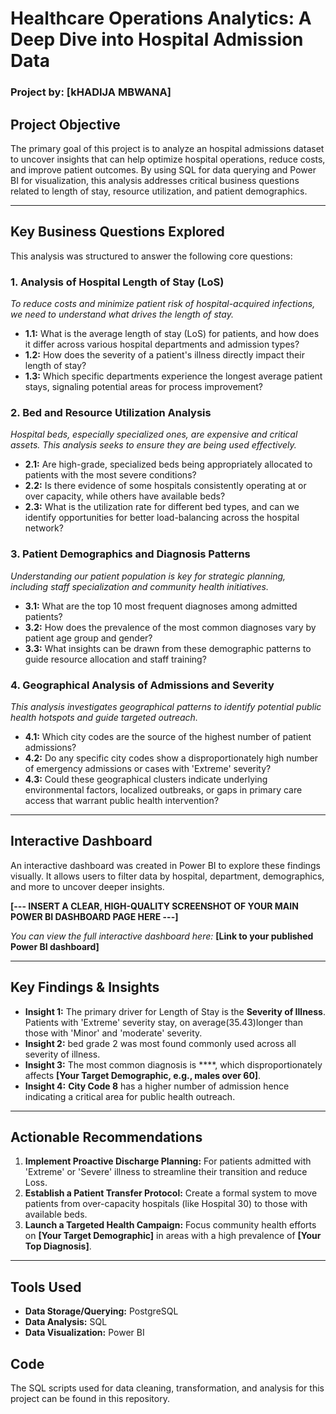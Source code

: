 # Healthcare Operations Analytics: A Deep Dive into Hospital Admission Data
### Project by: [kHADIJA MBWANA]

## Project Objective
The primary goal of this project is to analyze an hospital admissions dataset to uncover insights that can help optimize hospital operations, reduce costs, and improve patient outcomes. By using SQL for data querying and Power BI for visualization, this analysis addresses critical business questions related to length of stay, resource utilization, and patient demographics.

---

## Key Business Questions Explored

This analysis was structured to answer the following core questions:

### 1. Analysis of Hospital Length of Stay (LoS)
*To reduce costs and minimize patient risk of hospital-acquired infections, we need to understand what drives the length of stay.*
*   **1.1:** What is the average length of stay (LoS) for patients, and how does it differ across various hospital departments and admission types?
*   **1.2:** How does the severity of a patient's illness directly impact their length of stay?
*   **1.3:** Which specific departments experience the longest average patient stays, signaling potential areas for process improvement?

### 2. Bed and Resource Utilization Analysis
*Hospital beds, especially specialized ones, are expensive and critical assets. This analysis seeks to ensure they are being used effectively.*
*   **2.1:** Are high-grade, specialized beds being appropriately allocated to patients with the most severe conditions?
*   **2.2:** Is there evidence of some hospitals consistently operating at or over capacity, while others have available beds?
*   **2.3:** What is the utilization rate for different bed types, and can we identify opportunities for better load-balancing across the hospital network?

### 3. Patient Demographics and Diagnosis Patterns
*Understanding our patient population is key for strategic planning, including staff specialization and community health initiatives.*
*   **3.1:** What are the top 10 most frequent diagnoses among admitted patients?
*   **3.2:** How does the prevalence of the most common diagnoses vary by patient age group and gender?
*   **3.3:** What insights can be drawn from these demographic patterns to guide resource allocation and staff training?

### 4. Geographical Analysis of Admissions and Severity
*This analysis investigates geographical patterns to identify potential public health hotspots and guide targeted outreach.*
*   **4.1:** Which city codes are the source of the highest number of patient admissions?
*   **4.2:** Do any specific city codes show a disproportionately high number of emergency admissions or cases with 'Extreme' severity?
*   **4.3:** Could these geographical clusters indicate underlying environmental factors, localized outbreaks, or gaps in primary care access that warrant public health intervention?

---

## Interactive Dashboard

An interactive dashboard was created in Power BI to explore these findings visually. It allows users to filter data by hospital, department, demographics, and more to uncover deeper insights.

**[--- INSERT A CLEAR, HIGH-QUALITY SCREENSHOT OF YOUR MAIN POWER BI DASHBOARD PAGE HERE ---]**

*You can view the full interactive dashboard here:*
**[Link to your published Power BI dashboard]**

---

## Key Findings & Insights

*   **Insight 1:** The primary driver for Length of Stay is the **Severity of Illness**. Patients with 'Extreme' severity stay, on average(35.43)longer than those with 'Minor' and 'moderate' severity.
*   **Insight 2:**  bed grade 2 was most found commonly used across all severity of illness.
*   **Insight 3:** The most common diagnosis is ****, which disproportionately affects **[Your Target Demographic, e.g., males over 60]**.
*   **Insight 4:** **City Code 8** has a higher number of admission hence indicating a critical area for public health outreach.

---

## Actionable Recommendations
1.  **Implement Proactive Discharge Planning:** For patients admitted with 'Extreme' or 'Severe' illness to streamline their transition and reduce Loss.
2.  **Establish a Patient Transfer Protocol:** Create a formal system to move patients from over-capacity hospitals (like Hospital 30) to those with available beds.
3.  **Launch a Targeted Health Campaign:** Focus community health efforts on **[Your Target Demographic]** in areas with a high prevalence of **[Your Top Diagnosis]**.

---

## Tools Used
*   **Data Storage/Querying:** PostgreSQL
*   **Data Analysis:** SQL
*   **Data Visualization:** Power BI

## Code
The SQL scripts used for data cleaning, transformation, and analysis for this project can be found in this repository.

